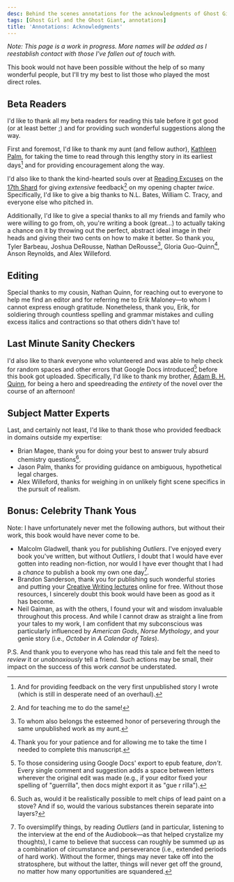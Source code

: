 ```yaml
---
desc: Behind the scenes annotations for the acknowledgments of Ghost Girl and the Ghost Giant.
tags: [Ghost Girl and the Ghost Giant, annotations]
title: 'Annotations: Acknowledgments'
---
```


_Note: This page is a work in progress. More names will be added as I reestablish contact with those I've fallen out of touch with._

This book would not have been possible without the help of so many wonderful people, but I'll try my best to list those who played the most direct roles.

## Beta Readers

I'd like to thank all my beta readers for reading this tale before it got good (or at least better ;) and for providing such wonderful suggestions along the way.

First and foremost, I'd like to thank my aunt (and fellow author), [Kathleen Palm](https://kathleenpalm.wordpress.com/), for taking the time to read through this lengthy story in its earliest days[^1] and for providing encouragement along the way.

I'd also like to thank the kind-hearted souls over at [Reading Excuses](http://readingexcuses.com) on the [17th Shard](https://www.17thshard.com) for giving _extensive_ feedback[^2] on my opening chapter _twice_. Specifically, I'd like to give a big thanks to N.L. Bates, William C. Tracy, and everyone else who pitched in.

Additionally, I'd like to give a special thanks to all my friends and family who were willing to go from, oh, you're writing a book (great...) to actually taking a chance on it by throwing out the perfect, abstract ideal image in their heads and giving their two cents on how to make it better. So thank you, Tyler Barbeau, Joshua DeRousse, Nathan DeRousse[^3], Gloria Guo-Quinn[^4], Anson Reynolds, and Alex Willeford.

## Editing

Special thanks to my cousin, Nathan Quinn, for reaching out to everyone to help me find an editor and for referring me to Erik Maloney—to whom I cannot express enough gratitude. Nonetheless, thank you, Erik, for soldiering through countless spelling and grammar mistakes and culling excess italics and contractions so that others didn't have to!

## Last Minute Sanity Checkers

I'd also like to thank everyone who volunteered and was able to help check for random spaces and other errors that Google Docs introduced[^5] before this book got uploaded. Specifically, I'd like to thank my brother, [Adam B. H. Quinn](https://www.stlconstruction.com/), for being a hero and speedreading the _entirety_ of the novel over the course of an afternoon!

## Subject Matter Experts

Last, and certainly not least, I'd like to thank those who provided feedback in domains outside my expertise:

- Brian Magee, thank you for doing your best to answer truly absurd chemistry questions[^6].
- Jason Palm, thanks for providing guidance on ambiguous, hypothetical legal charges.
- Alex Willeford, thanks for weighing in on unlikely fight scene specifics in the pursuit of realism.

## Bonus: Celebrity Thank Yous

Note: I have unfortunately never met the following authors, but without their work, this book would have never come to be.

- Malcolm Gladwell, thank you for publishing _Outliers_. I've enjoyed every book you've written, but without _Outliers_, I doubt that I would have ever gotten into reading non-fiction, nor would I have ever thought that I had a _chance_ to publish a book my own one day[^7].
- Brandon Sanderson, thank you for publishing such wonderful stories and putting your [Creative Writing lectures](https://www.youtube.com/playlist?list=PLSH_xM-KC3Zv-79sVZTTj-YA6IAqh8qeQ) online for free. Without those resources, I sincerely doubt this book would have been as good as it has become.
- Neil Gaiman, as with the others, I found your wit and wisdom invaluable throughout this process. And while I cannot draw as straight a line from your tales to my work, I am confident that my subconscious was particularly influenced by _American Gods_, _Norse Mythology_, and your genie story (i.e., _October_ in _A Calendar of Tales_).

P.S. And thank you to everyone who has read this tale and felt the need to _review_ it or _unobnoxiously_ tell a friend. Such actions may be small, their impact on the success of this work _cannot_ be understated.

[^1]: And for providing feedback on the very first unpublished story I wrote (which is still in desperate need of an overhaul).

[^2]: And for teaching me to do the same!

[^3]: To whom also belongs the esteemed honor of persevering through the same unpublished work as my aunt.

[^4]: Thank you for your patience and for allowing me to take the time I needed to complete this manuscript.

[^5]: To those considering using Google Docs' export to epub feature, _don't_. Every single comment and suggestion adds a space between letters wherever the original edit was made (e.g., if your editor fixed your spelling of "guerrilla", then docs might export it as "gue r rilla").

[^6]: Such as, would it be realistically possible to melt chips of lead paint on a stove? And if so, would the various substances therein separate into layers?

[^7]: To oversimplify things, by reading _Outliers_ (and in particular, listening to the interview at the end of the Audiobook—as that helped crystalize my thoughts), I came to believe that success can roughly be summed up as a combination of circumstance and perseverance (i.e., extended periods of hard work). Without the former, things may never take off into the stratosphere, but without the latter, things will never get off the ground, no matter how many opportunities are squandered.
